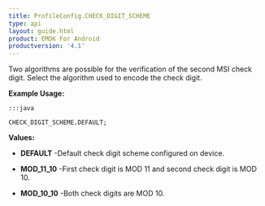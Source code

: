 ```yaml
---
title: ProfileConfig.CHECK_DIGIT_SCHEME
type: api
layout: guide.html
product: EMDK For Android
productversion: '4.1'
---
```



Two algorithms are possible for the verification of the second MSI check digit.
 Select the algorithm used to encode the check digit.
 
 

**Example Usage:**
	
	:::java
	
	CHECK_DIGIT_SCHEME.DEFAULT;
	


**Values:**

* **DEFAULT** -Default check digit scheme configured on device.

* **MOD_11_10** -First check digit is MOD 11 and second check digit is MOD 10.

* **MOD_10_10** -Both check digits are MOD 10.













